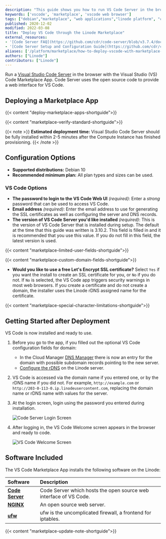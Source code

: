 ```yaml
---
description: "This guide shows you how to run VS Code Server in the browser to create, edit, and manipulate code by using the VS Code app from the Linode One-Click Marketplace."
keywords: ['vscode', 'marketplace', 'vscode web browser']
tags: ["debian","marketplace", "web applications","linode platform", "cloud manager"]
published: 2020-12-02
modified: 2022-03-08
title: "Deploy VS Code through the Linode Marketplace"
external_resources:
- '[Code Server FAQ](https://github.com/cdr/code-server/blob/v3.7.4/doc/FAQ.md)'
- '[Code Server Setup and Configuration Guide](https://github.com/cdr/code-server/blob/v3.7.4/doc/guide.md)'
aliases: ['/platform/marketplace/how-to-deploy-vscode-with-marketplace-apps/', '/platform/one-click/how-to-deploy-vscode-with-one-click-apps/','/guides/how-to-deploy-vscode-with-one-click-apps/','/guides/deploy-vscode-with-marketplace-apps/','/guides/vscode-marketplace-app/']
authors: ["Linode"]
contributors: ["Linode"]
---
```


Run a [Visual Studio Code Server](https://github.com/cdr/code-server) in the browser with the Visual Studio (VS) Code Marketplace App. Code Server uses the open source code to provide a web interface for VS Code.

## Deploying a Marketplace App

{{< content "deploy-marketplace-apps-shortguide">}}

{{< content "marketplace-verify-standard-shortguide">}}

{{< note >}}
**Estimated deployment time:** Visual Studio Code Server should be fully installed within 2-5 minutes after the Compute Instance has finished provisioning.
{{< /note >}}

## Configuration Options

- **Supported distributions:** Debian 10
- **Recommended minimum plan:** All plan types and sizes can be used.

### VS Code Options

- **The password to login to the VS Code Web UI** *(required)*: Enter a *strong* password that can be used to access VS Code.
- **Email address** *(required)*: Enter the email address to use for generating the SSL certificates as well as configuring the server and DNS records.
- **The version of VS Code Server you'd like installed** *(required)*: This is the version of VS Code Server that is installed during setup. The default at the time that this guide was written is 3.10.2. This field is filled in and it is recommended that you use this value. If you do not fill in this field, the latest version is used.

{{< content "marketplace-limited-user-fields-shortguide">}}

{{< content "marketplace-custom-domain-fields-shortguide">}}
- **Would you like to use a free Let's Encrypt SSL certificate?** Select `Yes` if you want the install to create an SSL certificate for you, or `No` if you do not. If `No` is selected, the VS Code app triggers security warnings in most web browsers. If you create a certificate and do not create a domain, the installer uses the Linode rDNS assigned name for the certificate.

{{< content "marketplace-special-character-limitations-shortguide">}}

## Getting Started after Deployment

VS Code is now installed and ready to use.

1.  Before you go to the app, if you filled out the optional VS Code configuration fields for domain:

    - In the Cloud Manager [DNS Manager](/docs/products/networking/dns-manager/guides/create-domain/) there is now an entry for the domain with possible subdomain records pointing to the new server.
    - [Configure the rDNS](/docs/products/compute/compute-instances/guides/configure-rdns/) on the Linode server.

1.  VS Code is accessed via the domain name if you entered one, or by the rDNS name if you did not. For example, `http://example.com` or `http://203-0-113-0.ip.linodeusercontent.com`, replacing the domain name or rDNS name with values for the server.

1.  At the login screen, login using the password you entered during installation.

    ![Code Server Login Screen](vscode-login-screen.png "Code Server Login Screen")

1.  After logging in, the VS Code Welcome screen appears in the browser and ready to code.

    ![VS Code Welcome Screen](vscode-welcome-screen.png "VS Code Welcome Screen")

## Software Included

The VS Code Marketplace App installs the following software on the Linode:

| **Software** | **Description** |
|:--------------|:------------|
| [**Code Server**](https://github.com/cdr/code-server) | Code Server which hosts the open source web interface of VS Code.|
| [**NGINX**](https://www.nginx.com) | An open source web server. |
| [**ufw**](https://wiki.ubuntu.com/UncomplicatedFirewall) | ufw is the uncomplicated firewall, a frontend for iptables. |

{{< content "marketplace-update-note-shortguide">}}
